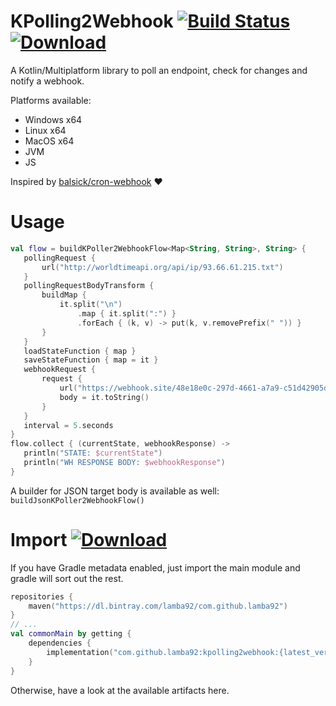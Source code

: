 # KPolling2Webhook [![Build Status](https://travis-ci.org/lamba92/kpolling2webhook.svg?branch=master)](https://travis-ci.org/lamba92/kpolling2webhook) [ ![Download](https://api.bintray.com/packages/lamba92/com.github.lamba92/kpolling2webhook/images/download.svg) ](https://bintray.com/lamba92/com.github.lamba92/kpolling2webhook/_latestVersion)

A Kotlin/Multiplatform library to poll an endpoint, check for changes and notify a webhook.

Platforms available:
 - Windows x64
 - Linux x64
 - MacOS x64
 - JVM
 - JS
 
Inspired by [balsick/cron-webhook](https://github.com/balsick/cron-webhook) ❤️

# Usage

```kotlin
val flow = buildKPoller2WebhookFlow<Map<String, String>, String> {
   pollingRequest {
       url("http://worldtimeapi.org/api/ip/93.66.61.215.txt")
   }
   pollingRequestBodyTransform {
       buildMap {
           it.split("\n")
               .map { it.split(":") }
               .forEach { (k, v) -> put(k, v.removePrefix(" ")) }
       }
   }
   loadStateFunction { map }
   saveStateFunction { map = it }
   webhookRequest {
       request {
           url("https://webhook.site/48e18e0c-297d-4661-a7a9-c51d42905d93")
           body = it.toString()
       }
   }
   interval = 5.seconds
}
flow.collect { (currentState, webhookResponse) ->
   println("STATE: $currentState")
   println("WH RESPONSE BODY: $webhookResponse")
}
```
A builder for JSON target body is available as well: `buildJsonKPoller2WebhookFlow()`

# Import [ ![Download](https://api.bintray.com/packages/lamba92/com.github.lamba92/kpolling2webhook/images/download.svg) ](https://bintray.com/lamba92/com.github.lamba92/kpolling2webhook/_latestVersion)
If you have Gradle metadata enabled, just import the main module and gradle will sort out the rest.
```kotlin
repositories {
    maven("https://dl.bintray.com/lamba92/com.github.lamba92")
}
// ...
val commonMain by getting {
    dependencies {
        implementation("com.github.lamba92:kpolling2webhook:{latest_version}")
    }
}
```
Otherwise, have a look at the available artifacts here.
